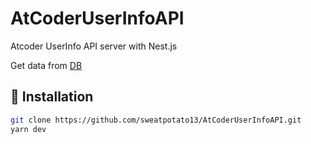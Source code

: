 # AtCoderUserInfoAPI

Atcoder UserInfo API server with Nest.js

Get data from [DB](https://github.com/sweatpotato13/AtCoderUserInfoDB)

## 💾 Installation
```sh
git clone https://github.com/sweatpotato13/AtCoderUserInfoAPI.git
yarn dev
```
